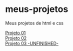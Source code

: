 # meus-projetos
 Meus projetos de html e css
 

 <a href="https://maki2603.github.io/meus-projetos/projeto-01/index.html">Projeto 01</a> <br>
 <a href="https://maki2603.github.io/meus-projetos/projeto-02/index.html">Projeto 02</a> <br>
 <a href="https://maki2603.github.io/meus-projetos/projeto-03/index.html">Projeto 03 -UNFINISHED- </a> <br>